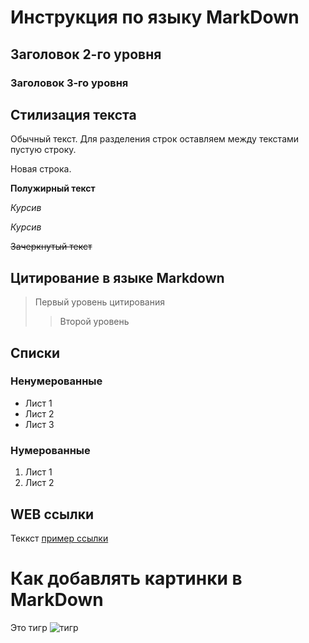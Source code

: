 # Инструкция по языку MarkDown

## Заголовок 2-го уровня
### Заголовок 3-го уровня

## Стилизация текста 
Обычный текст. Для разделения строк оставляем между текстами пустую строку.

Новая строка.

**Полужирный текст**

*Курсив*

_Курсив_ 

~~Зачеркнутый текст~~

## Цитирование в языке Markdown
> Первый уровень цитирования
>> Второй уровень

## Списки
### Ненумерованные
* Лист 1
* Лист 2
* Лист 3

### Нумерованные 
1. Лист 1
2. Лист 2

## WEB ссылки
Теккст [пример ссылки](http.example.com "Всплывающая подсказка")

# Как добавлять картинки в MarkDown
Это тигр
![тигр](тигр.jpg)